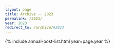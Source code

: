 ```yaml
---
layout: page
title: Archive -- 2023
permalink: /2023/
year: 2023
redirect_to: /archive/#2023
---
```


{% include annual-post-list.html year=page.year %}
